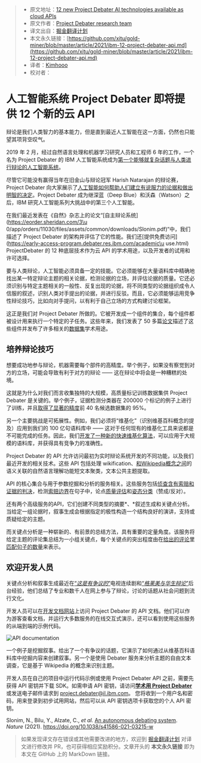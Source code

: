 > * 原文地址：[12 new Project Debater AI technologies available as cloud APIs](https://www.ibm.com/blogs/research/2021/03/project-debater-api/)
> * 原文作者：[Project Debater research team](https://www.ibm.com/blogs/research/author/project-debateril-ibm-com/)
> * 译文出自：[掘金翻译计划](https://github.com/xitu/gold-miner)
> * 本文永久链接：[https://github.com/xitu/gold-miner/blob/master/article/2021/ibm-12-project-debater-api.md](https://github.com/xitu/gold-miner/blob/master/article/2021/ibm-12-project-debater-api.md)
> * 译者：[Kimhooo](https://github.com/Kimhooo)
> * 校对者：

# 人工智能系统 Project Debater 即将提供 12 个新的云 API

辩论是我们人类智力的基本能力，但是直到最近人工智能在这一方面，仍然也只能望其项背空叹气。

2019 年 2 月，经过自然语言处理和机器学习研究人员和工程师 6 年的工作，一个名为 Project Debater 的 IBM 人工智能系统成为[第一个能够就复杂话题与人类进行辩论的人工智能系统](https://ibm.biz/debater-event)。

尽管它可能没有赢得当年在旧金山与辩论冠军 Harish Natarajan 的辩论赛，Project Debater 向大家展示了[人工智能如何帮助人们建立有说服力的论据和做出明智的决定](https://ibm-research.medium.com/augmenting-humans-ibms-project-debater-ai-gives-human-debating-teams-a-hand-at-cambridge-69a29bcd4eff)。Project Debater 成为继深蓝（Deep Blue）和沃森（Watson）之后，IBM 研究人工智能系列大挑战中的第三个人工智能。

在我们最近发表在《自然》杂志上的论文“[自主辩论系统](https://eorder.sheridan.com/3\u 0/app/orders/11030/files/assets/common/downloads/Slonim.pdf)“中，我们描述了 Project Debater 的架构并评估了它的性能。我们还[提供免费访问](https://early-access-program.debater.res.ibm.com/academic\u use.html) ProjectDebater 的 12 种底层技术作为云 API 的学术用途，以及开发者的试用和许可选择。

要与人类辩论，人工智能必须具备一定的技能。它必须能够在大量语料库中精确地找出某一特定辩论主题的相关论据，检测论据的立场，并评估论据的质量。它还必须识别与特定主题相关的一般性、反复出现的论据，将不同类型的论据组织成令人信服的叙述，识别人类对手提出的论据，并进行反驳。而且，它必须能够运用竞争性辩论技巧，比如向对手提问，以有利于自己立场的方式构建讨论框架。

这正是我们对 Project Debater 所做的。它被开发成一个组件的集合，每个组件都被设计用来执行一个特定的子任务。这些年来，我们发表了 50 多篇[论文](https://www.research.ibm.com/artificial-intelligence/project-debater/research/)描述了这些组件并发布了许多相关的[数据集](https://www.research.ibm.com/haifa/dept/vst/debating_data.shtml)学术用途。

## 培养辩论技巧

想要成功地参与辩论，机器需要每个部件的高精度。举个例子，如果没有察觉到对方的立场，可能会导致有利于对方的辩论 —— 这在辩论中将会是一种糟糕的处境。

这就是为什么对我们而言收集独特的大规模，高质量标记训练数据集供 Project Debater 是关键的。举个例子，证据检测分类器在 200000 个标记的例子上进行了训练，并且[取得了显著的精度](https://arxiv.org/abs/1911.10763)前 40 名候选数据集的 95%。

另一个主要挑战是可拓展性。例如，我们必须将“维基化”（识别维基百科概念的提及）应用到我们的 100 亿句语料库中 —— 这对于任何现有的维基化工具来说都是不可能完成的任务。因此，我们[开发了一种新的快速维基化算法](https://arxiv.org/abs/1908.06785)，可以应用于大规模的语料库，并获得具有竞争力的准确性。

Project Debater 的 API 允许访问最初为实时辩论系统开发的不同功能，以及我们最近开发的相关技术。这些 API 包括处理 wikification、[和Wikipedia概念之间](https://www.aclweb.org/anthology/L18-1408.pdf)的语义关联的自然语言理解功能短文本聚类，文本公共主题提取。

API 的核心集合与用于参数挖掘和分析的服务相关。这些服务包括[侦查含有索赔和证据的判决](https://www.google.com/url?sa=t&rct=j&q=&esrc=s&source=web&cd=&ved=2ahUKEwjezKWPgbXvAhU1JMUKHXjwDQkQFjAAegQIAhAD&url=https%3A%2F%2Farxiv.org%2Fabs%2F1911.10763&usg=AOvVaw0eUm-tVPfKf0OpVrVKvSWh)，检测[索赔边界](https://www.aclweb.org/anthology/C14-1141/)在句子中，论点[质量评估](https://www.google.com/url?sa=t&rct=j&q=&esrc=s&source=web&cd=&ved=2ahUKEwi43fGrgbXvAhVL2KQKHZt2BLUQFjABegQIAxAD&url=https%3A%2F%2Farxiv.org%2Fabs%2F1911.11408&usg=AOvVaw2vnRuQaiZZ4yLfqoQ4GFur)和[姿态分类](https://www.aclweb.org/anthology/E17-1024.pdf)（赞成/反对）。

还有两个高级服务的API，它们创建不同类型的摘要*、*叙述生成和关键点分析。当给定一组论据时，叙事生成会根据指定的极性构造一个结构良好的演讲，支持或质疑给定的主题。

而关键点分析是一种崭新的、有前景的总结方法，具有重要的定量角度。该服务将给定主题的评论集总结为一小组关键点，每个关键点的突出程度由在[给出的评论](https://www.aclweb.org/anthology/2020.emnlp-main.3.pdf)里[匹配句子的数量](https://www.aclweb.org/anthology/2020.acl-main.371.pdf)来表示。

## 欢迎开发人员

关键点分析和叙事生成最近在[“*这是有争议的*”](https://www.research.ibm.com/artificial-intelligence/project-debater/thats-debatable/)电视连续剧和[“*格莱美与华生辩论*”](https://www.grammy.com/watson)后台经验，他们总结了专业和数千人在网上参与了辩论，讨论的话题从社会问题到流行文化。

开发人员可以在[开发文档网站](https://early-access-program.debater.res.ibm.com/)上访问 Project Debater 的 API 文档。他们可以作为游客查看文档，并运行大多数服务的在线交互式演示，还可以看到使用这些服务的从端到端的示例代码。

![API documentation](https://www.ibm.com/blogs/research/wp-content/uploads/2021/03/debater-getting-started.jpg)

一个例子是挖掘叙事。给出了一个有争议的话题，它演示了如何通过从维基百科语料库中挖掘内容来创建叙事。另一个是使用 Debater 服务来分析主题的自由文本调查，它是基于 Wikipedia 的概念来识别主题。

开发人员在自己的项目中运行代码示例或使用 Project Debater API 之前，需要先获得 API 密钥并下载 SDK。如需申请 API 密钥，请访问[**学术用 Project Debater**](https://early-access-program.debater.res.ibm.com/academic_use.html) 或发送电子邮件请求到 [project.debater@il.ibm.com](mailto:project.debater@il.ibm.com)。 您将收到一个用户名和密码，用来登录到初步试用网站，然后可以从 API 密钥选项卡获取您的个人 API 密钥。

Slonim, N., Bilu, Y., Alzate, C., *et al.* [An autonomous debating system](https://eorder.sheridan.com/3_0/app/orders/11030/files/assets/common/downloads/Slonim.pdf). *Nature* (2021). https://doi.org/10.1038/s41586-021-03215-w

> 如果发现译文存在错误或其他需要改进的地方，欢迎到 [掘金翻译计划](https://github.com/xitu/gold-miner) 对译文进行修改并 PR，也可获得相应奖励积分。文章开头的 **本文永久链接** 即为本文在 GitHub 上的 MarkDown 链接。
